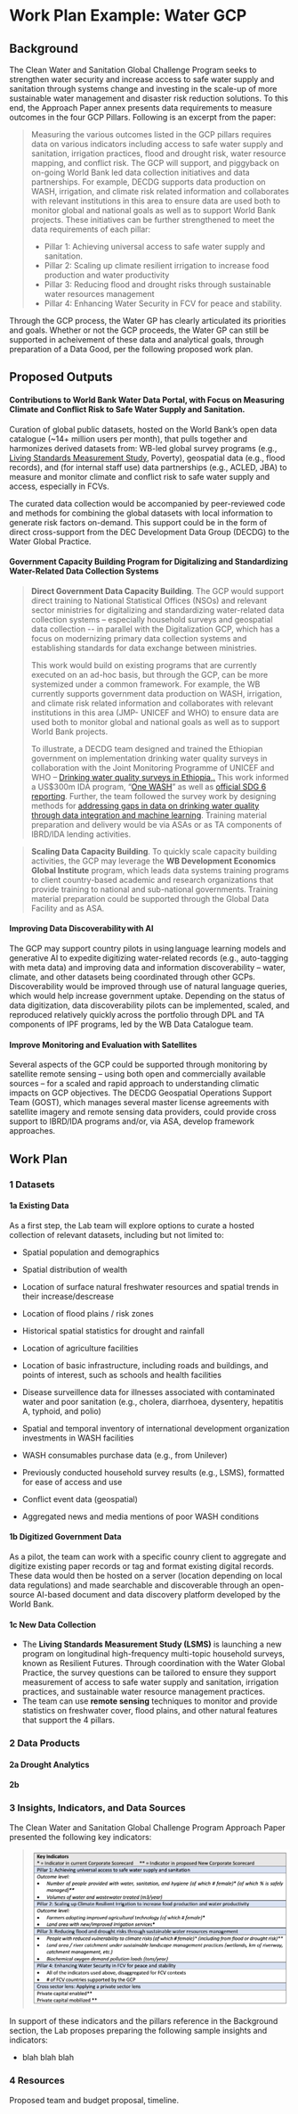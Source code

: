# Work Plan Example: Water GCP

## Background

The Clean Water and Sanitation Global Challenge Program  seeks to strengthen water security and increase access to safe water supply and sanitation through systems change and investing in the scale-up of more sustainable water management and disaster risk reduction solutions. To this end, the Approach Paper annex presents data requirements to measure outcomes in the four GCP Pillars. Following is an excerpt from the paper:

> Measuring the various outcomes listed in the GCP pillars requires data on various indicators including access to safe water supply and sanitation, irrigation practices, flood and drought risk, water resource mapping, and conflict risk. The GCP will support, and piggyback on on-going World Bank led data collection initiatives and data partnerships. For example, DECDG supports data production on WASH, irrigation, and climate risk related information and collaborates with relevant institutions in this area to ensure data are used both to monitor global and national goals as well as to support World Bank projects. These initiatives can be further strengthened to meet the data requirements of each pillar:
> 
> * Pillar 1: Achieving universal access to safe water supply and sanitation.
> * Pillar 2: Scaling up climate resilient irrigation to increase food production and water productivity
> * Pillar 3: Reducing flood and drought risks through sustainable water resources management
> * Pillar 4: Enhancing Water Security in FCV for peace and stability.

Through the GCP process, the Water GP has clearly articulated its priorities and goals. Whether or not the GCP proceeds, the Water GP can still be supported in acheivement of these data and analytical goals, through preparation of a Data Good, per the following proposed work plan.



## Proposed Outputs

#### Contributions to World Bank Water Data Portal, with Focus on Measuring Climate and Conflict Risk to Safe Water Supply and Sanitation.

Curation of global public datasets, hosted on the World Bank’s open data catalogue (~14+ million users per month), that pulls together and harmonizes derived datasets from: WB-led global survey programs (e.g., [Living Standards Measurement Study](https://microdata.worldbank.org/index.php/catalog/lsms/?page=1&ps=15&repo=lsms), Poverty), geospatial data (e.g., flood records), and (for internal staff use) data partnerships (e.g., ACLED, JBA) to measure and monitor climate and conflict risk to safe water supply and access, especially in FCVs. 

The curated data collection would be accompanied by peer-reviewed code and methods for combining the global datasets with local information to generate risk factors on-demand. This support could be in the form of direct cross-support from the DEC Development Data Group (DECDG) to the Water Global Practice.



#### Government Capacity Building Program for Digitalizing and Standardizing Water-Related Data Collection Systems

> **Direct Government Data Capacity Building**. The GCP would support direct training to National Statistical Offices (NSOs) and relevant sector ministries for digitalizing and standardizing water-related data collection systems – especially household surveys and geospatial data collection -- in parallel with the Digitalization GCP, which has a focus on modernizing primary data collection systems and establishing standards for data exchange between ministries. 
> 
> This work would build on existing programs that are currently executed on an ad-hoc basis, but through the GCP, can be more systemized under a common framework. For example, the WB currently supports government data production on WASH, irrigation, and climate risk related information and collaborates with relevant institutions in this area (JMP- UNICEF and WHO) to ensure data are used both to monitor global and national goals as well as to support World Bank projects. 
> 
> To illustrate, a DECDG team designed and trained the Ethiopian government on implementation drinking water quality surveys in collaboration with the Joint Monitoring Programme of UNICEF and WHO – [Drinking water quality surveys in Ethiopia,.](https://microdata.worldbank.org/index.php/catalog/2783/related-materials) This work informed a US$300m IDA program, “[One WASH](https://documents1.worldbank.org/curated/en/577341560737014064/pdf/Ethiopia-Consolidated-Water-Supply-Sanitation-and-Hygiene-Account-Project.pdf)” as well as [official SDG 6 reporting](https://www.sdg6data.org/en/country-or-area/ethiopia#anchor_6.1.1). Further, the team followed the survey work by designing methods for [addressing gaps in data on drinking water quality through data integration and machine learning](https://www.nature.com/articles/s41545-023-00272-8). Training material preparation and delivery would be via ASAs or as TA components of IBRD/IDA lending activities. 



> **Scaling Data Capacity Building**. To quickly scale capacity building activities, the GCP may leverage the **WB Development Economics Global Institute** program, which leads data systems training programs to client country-based academic and research organizations that provide training to national and sub-national governments. Training material preparation could be supported through the Global Data Facility and as ASA.



#### Improving Data Discoverability with AI

The GCP may support country pilots in using language learning models and generative AI to expedite digitizing water-related records (e.g., auto-tagging with meta data) and improving data and information discoverability – water, climate, and other datasets being coordinated through other GCPs. Discoverability would be improved through use of natural language queries, which would help increase government uptake. Depending on the status of data digitization, data discoverability pilots can be implemented, scaled, and reproduced relatively quickly across the portfolio through DPL and TA components of IPF programs, led by the WB Data Catalogue team.



#### Improve Monitoring and Evaluation with Satellites

Several aspects of the GCP could be supported through monitoring by satellite remote sensing – using both open and commercially available sources – for a scaled and rapid approach to understanding climatic impacts on GCP objectives. The DECDG Geospatial Operations Support Team (GOST), which manages several master license agreements with satellite imagery and remote sensing data providers, could provide cross support to IBRD/IDA programs and/or, via ASA, develop framework approaches.



## Work Plan

### 1 Datasets

#### 1a Existing Data

As a first step, the Lab team will explore options to curate a hosted collection of relevant datasets, including but not limited to:

* Spatial population and demographics

* Spatial distribution of wealth

* Location of surface natural freshwater resources and spatial trends in their increase/descrease

* Location of flood plains /  risk zones

* Historical spatial statistics for drought and rainfall

* Location of agriculture facilities

* Location of basic infrastructure, including roads and buildings, and points of interest, such as schools and health facilities

* Disease surveillence data for illnesses associated with contaminated water and poor sanitation (e.g., cholera, diarrhoea, dysentery, hepatitis A, typhoid, and polio)

* Spatial and temporal inventory of international development organization investments in WASH facilities

* WASH consumables purchase data (e.g., from Unilever)

* Previously conducted household survey results (e.g., LSMS), formatted for ease of access and use

* Conflict event data (geospatial)

* Aggregated news and media mentions of poor WASH conditions

#### 1b Digitized Government Data

As a pilot, the team can work with a specific counry client to aggregate and digitize existing paper records or tag and format existing digital records. These data would then be hosted on a server (location depending on local data regulations) and made searchable and discoverable through an open-source AI-based document and data discovery platform developed by the World Bank. 

#### 1c New Data Collection

* The **Living Standards Measurement Study (LSMS)** is launching a new program on longitudinal high-frequency multi-topic household surveys, known as Resilient Futures. Through coordination with the Water Global Practice, the survey questions can be tailored to ensure they support measurement of access to safe water supply and sanitation, irrigation practices, and sustainable water resource management practices. 
* The team can use **remote sensing** techniques to monitor and provide statistics on freshwater cover, flood plains, and other natural features that support the 4 pillars. 

### 2 Data Products

#### 2a Drought Analytics

#### 2b









### 3 Insights, Indicators, and Data Sources

The Clean Water and Sanitation Global Challenge Program Approach Paper presented the following key indicators:

> ![](images/water-table.png)

In support of these indicators and the pillars reference in the Background section, the Lab proposes preparing the following sample insights and indicators:



* blah blah blah

### 4 Resources

Proposed team and budget proposal, timeline. 
